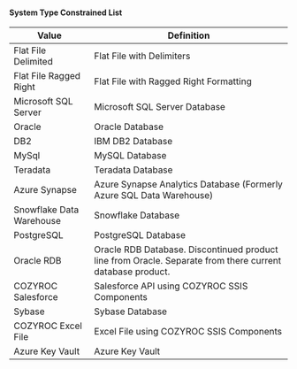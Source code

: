 #### System Type Constrained List

|Value|Definition|
|-|-|
|Flat File Delimited|Flat File with Delimiters|
|Flat File Ragged Right|Flat File with Ragged Right Formatting|
|Microsoft SQL Server|Microsoft SQL Server Database|
|Oracle|Oracle Database|
|DB2|IBM DB2 Database|
|MySql|MySQL Database|
|Teradata|Teradata Database|
|Azure Synapse|Azure Synapse Analytics Database (Formerly Azure SQL Data Warehouse)|
|Snowflake Data Warehouse|Snowflake Database|
|PostgreSQL|PostgreSQL Database|
|Oracle RDB|Oracle RDB Database.  Discontinued product line from Oracle.  Separate from there current database product.|
|COZYROC Salesforce|Salesforce API using COZYROC SSIS Components|
|Sybase|Sybase Database|
|COZYROC Excel File|Excel File using COZYROC SSIS Components|
|Azure Key Vault|Azure Key Vault|
